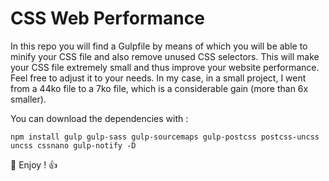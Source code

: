 # CSS Web Performance

In this repo you will find a Gulpfile by means of which you will be able to minify your CSS file and also remove unused CSS selectors.
This will make your CSS file extremely small and thus improve your website performance.
Feel free to adjust it to your needs.
In my case, in a small project, I went from a 44ko file to a 7ko file, which is a considerable gain (more than 6x smaller).

You can download the dependencies with :

````npm install gulp gulp-sass gulp-sourcemaps gulp-postcss postcss-uncss uncss cssnano gulp-notify -D````

:rocket: Enjoy ! :+1:
